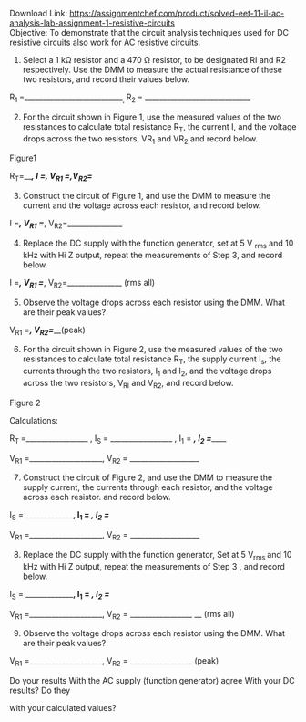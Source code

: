 Download Link: https://assignmentchef.com/product/solved-eet-11-il-ac-analysis-lab-assignment-1-resistive-circuits
<br>
Objective: To demonstrate that the circuit analysis techniques used for DC resistive circuits also work for AC resistive circuits.

<ol>

 <li>Select a 1 kΩ resistor and a 470 Ω resistor, to be designated RI and R2 respectively. Use the DMM to measure the actual resistance of these two resistors, and record their values below.</li>

</ol>

R<sub>1 </sub>=___________________________<sub>, </sub>R<sub>2 </sub>= _____________________________

<ol start="2">

 <li>For the circuit shown in Figure 1, use the measured values of the two resistances to calculate total resistance R<sub>T</sub>, the current I, and the voltage drops across the two resistors, VR<sub>1</sub> and VR<sub>2</sub> and record below.</li>

</ol>







Figure1




R<sub>T</sub>=_________________, I =_____________, V<sub>R1 </sub>=_____________,V<sub>R2</sub>=_______________




<ol start="3">

 <li>Construct the circuit of Figure 1, and use the DMM to measure the current and the voltage across each resistor, and record below.</li>

</ol>

I =_____________, V<sub>R1</sub> =_____________, V<sub>R2</sub>=_______________




<ol start="4">

 <li>Replace the DC supply with the function generator, set at 5 V <sub>rms</sub> and 10 kHz with Hi Z output, repeat the measurements of Step 3, and record below.</li>

</ol>

I =_____________, V<sub>R1 </sub>=_____________, V<sub>R2</sub>=_______________ (rms all)




<ol start="5">

 <li>Observe the voltage drops across each resistor using the DMM. What are their peak values?</li>

</ol>




V<sub>R1</sub> =_____________, V<sub>R2</sub>=_______________(peak)




<ol start="6">

 <li>For the circuit shown in Figure 2, use the measured values of the two resistances to calculate total resistance R<sub>T</sub>, the supply current I<sub>s</sub>, the currents through the two resistors, I<sub>1</sub> and I<sub>2</sub>, and the voltage drops across the two resistors, V<sub>RI</sub> and V<sub>R2</sub>, and record below.</li>

</ol>




Figure 2

Calculations:

R<sub>T </sub>=_________________ , I<sub>S  </sub>= _________________ , I<sub>1</sub> = _______________, I<sub>2</sub> =___________________

V<sub>R1</sub> =____________________, V<sub>R2 </sub>= ___________________




<ol start="7">

 <li>Construct the circuit of Figure 2, and use the DMM to measure the supply current, the currents through each resistor, and the voltage across each resistor. and record below.</li>

</ol>

I<sub>S</sub> = _________________, I<sub>1 </sub>= _______________, I<sub>2</sub> =___________________

V<sub>R1</sub> =____________________, V<sub>R2</sub> = ___________________




<ol start="8">

 <li>Replace the DC supply with the function generator, Set at 5 V<sub>rms </sub>and 10 kHz with Hi Z output, repeat the measurements of Step 3 , and record below.</li>

</ol>

I<sub>S</sub> = _________________, I<sub>1</sub> = _______________, I<sub>2</sub> =___________________

V<sub>R1</sub> =____________________, V<sub>R2</sub> = _________________ __ (rms all)




<ol start="9">

 <li>Observe the voltage drops across each resistor using the DMM. What are their peak values?</li>

</ol>

V<sub>R1</sub> =____________________, V<sub>R2</sub> = _________________ (peak)




Do your results With the AC supply (function generator) agree With your DC results? Do they

with your calculated values?